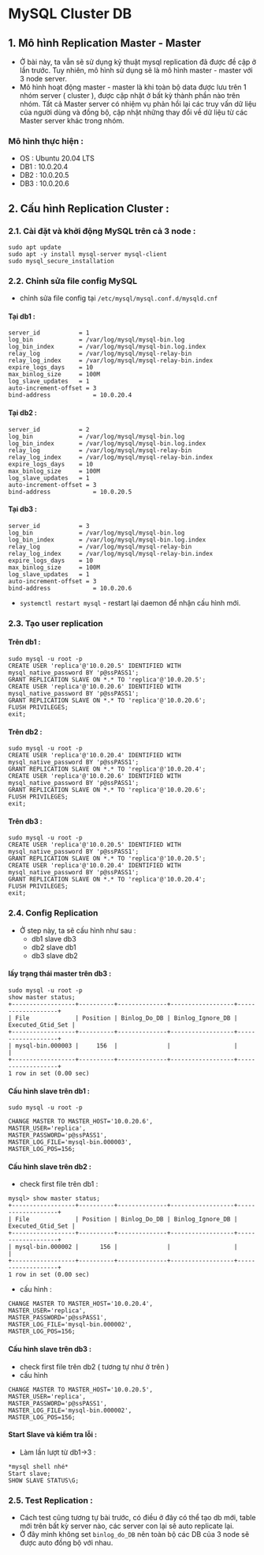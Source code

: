 # MySQL Cluster DB 

## 1. Mô hình Replication Master - Master 
- Ở bài này, ta vẫn sẽ sử dụng kỹ thuật mysql replication đã được đề cập ở lần trước.  Tuy nhiên, mô hình sử dụng sẽ là mô hình master - master với 3 node server.
- Mô hình hoạt động master - master là khi toàn bộ data được lưu trên 1 nhóm server ( cluster ), được cập nhật  ở bất kỳ thành phần nào trên nhóm. Tất cả Master server có nhiệm vụ phản hồi lại các truy vấn dữ liệu của người dùng và đồng bộ, cập nhật những thay đổi về dữ liệu từ các Master server khác trong nhóm.

### Mô hình thực hiện  :
- OS : Ubuntu 20.04 LTS 
- DB1 : 10.0.20.4 
- DB2 : 10.0.20.5
- DB3 : 10.0.20.6


## 2. Cấu hình Replication Cluster : 

### 2.1. Cài đặt và khởi động MySQL trên cả 3 node : 
```
sudo apt update
sudo apt -y install mysql-server mysql-client
sudo mysql_secure_installation
```

### 2.2. Chỉnh sửa file config MySQL
- chỉnh sửa file config tại `/etc/mysql/mysql.conf.d/mysqld.cnf` 

#### Tại db1 : 
```
server_id           = 1
log_bin             = /var/log/mysql/mysql-bin.log
log_bin_index       = /var/log/mysql/mysql-bin.log.index
relay_log           = /var/log/mysql/mysql-relay-bin
relay_log_index     = /var/log/mysql/mysql-relay-bin.index
expire_logs_days    = 10
max_binlog_size     = 100M
log_slave_updates   = 1
auto-increment-offset = 3
bind-address            = 10.0.20.4
```

#### Tại db2 : 
```
server_id           = 2
log_bin             = /var/log/mysql/mysql-bin.log
log_bin_index       = /var/log/mysql/mysql-bin.log.index
relay_log           = /var/log/mysql/mysql-relay-bin
relay_log_index     = /var/log/mysql/mysql-relay-bin.index
expire_logs_days    = 10
max_binlog_size     = 100M
log_slave_updates   = 1
auto-increment-offset = 3
bind-address            = 10.0.20.5
```
#### Tại db3 : 
```
server_id           = 3
log_bin             = /var/log/mysql/mysql-bin.log
log_bin_index       = /var/log/mysql/mysql-bin.log.index
relay_log           = /var/log/mysql/mysql-relay-bin
relay_log_index     = /var/log/mysql/mysql-relay-bin.index
expire_logs_days    = 10
max_binlog_size     = 100M
log_slave_updates   = 1
auto-increment-offset = 3
bind-address            = 10.0.20.6
```

- `systemctl restart mysql` - restart lại daemon để nhận cấu hình mới.

### 2.3. Tạo user replication

#### Trên db1 :
```
sudo mysql -u root -p
CREATE USER 'replica'@'10.0.20.5' IDENTIFIED WITH mysql_native_password BY 'p@ssPASS1';
GRANT REPLICATION SLAVE ON *.* TO 'replica'@'10.0.20.5';
CREATE USER 'replica'@'10.0.20.6' IDENTIFIED WITH mysql_native_password BY 'p@ssPASS1';
GRANT REPLICATION SLAVE ON *.* TO 'replica'@'10.0.20.6';
FLUSH PRIVILEGES;
exit;
```

#### Trên db2 :
```
sudo mysql -u root -p
CREATE USER 'replica'@'10.0.20.4' IDENTIFIED WITH mysql_native_password BY 'p@ssPASS1';
GRANT REPLICATION SLAVE ON *.* TO 'replica'@'10.0.20.4';
CREATE USER 'replica'@'10.0.20.6' IDENTIFIED WITH mysql_native_password BY 'p@ssPASS1';
GRANT REPLICATION SLAVE ON *.* TO 'replica'@'10.0.20.6';
FLUSH PRIVILEGES;
exit;
```
#### Trên db3 : 
```
sudo mysql -u root -p
CREATE USER 'replica'@'10.0.20.5' IDENTIFIED WITH mysql_native_password BY 'p@ssPASS1';
GRANT REPLICATION SLAVE ON *.* TO 'replica'@'10.0.20.5';
CREATE USER 'replica'@'10.0.20.4' IDENTIFIED WITH mysql_native_password BY 'p@ssPASS1';
GRANT REPLICATION SLAVE ON *.* TO 'replica'@'10.0.20.4';
FLUSH PRIVILEGES;
exit;
```
### 2.4. Config Replication
- Ở step này, ta sẽ cấu hình như sau : 
 	- db1 slave db3
 	- db2 slave db1
 	- db3 slave db2

#### lấy trạng thái master trên db3 : 
```
sudo mysql -u root -p
show master status;
+------------------+----------+--------------+------------------+-------------------+
| File             | Position | Binlog_Do_DB | Binlog_Ignore_DB | Executed_Gtid_Set |
+------------------+----------+--------------+------------------+-------------------+
| mysql-bin.000003 |     156  |              |                  |                   |
+------------------+----------+--------------+------------------+-------------------+
1 row in set (0.00 sec)

```
#### Cấu hình slave trên db1 : 
```
sudo mysql -u root -p

CHANGE MASTER TO MASTER_HOST='10.0.20.6',
MASTER_USER='replica', 
MASTER_PASSWORD='p@ssPASS1', 
MASTER_LOG_FILE='mysql-bin.000003', 
MASTER_LOG_POS=156;
```
#### Cấu hình slave trên db2 :
- check first file trên db1 : 
```
mysql> show master status;
+------------------+----------+--------------+------------------+-------------------+
| File             | Position | Binlog_Do_DB | Binlog_Ignore_DB | Executed_Gtid_Set |
+------------------+----------+--------------+------------------+-------------------+
| mysql-bin.000002 |      156 |              |                  |                   |
+------------------+----------+--------------+------------------+-------------------+
1 row in set (0.00 sec)
```
- cấu hình : 
```
CHANGE MASTER TO MASTER_HOST='10.0.20.4',
MASTER_USER='replica', 
MASTER_PASSWORD='p@ssPASS1', 
MASTER_LOG_FILE='mysql-bin.000002', 
MASTER_LOG_POS=156;
```

#### Cấu hình slave trên db3 : 
- check first file trên db2 ( tương tự như ở trên ) 
- cấu hình 
```
CHANGE MASTER TO MASTER_HOST='10.0.20.5',
MASTER_USER='replica', 
MASTER_PASSWORD='p@ssPASS1', 
MASTER_LOG_FILE='mysql-bin.000002', 
MASTER_LOG_POS=156;
```
#### Start Slave và kiểm tra lỗi :
- Làm lần lượt từ db1->3 : 
```
*mysql shell nhé* 
Start slave;
SHOW SLAVE STATUS\G;
```
### 2.5. Test Replication :
- Cách test cũng tương tự bài trước, có điều ở đây có thể tạo db mới, table mới trên bất kỳ server nào, các server con lại sẽ auto replicate lại.
- Ở đây mình không set `binlog_do_DB` nên toàn bộ các DB của 3 node sẽ được auto đồng bộ với nhau.











